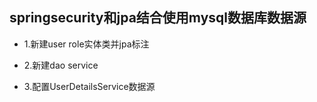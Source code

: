 ## springsecurity和jpa结合使用mysql数据库数据源

- 1.新建user role实体类并jpa标注

- 2.新建dao service

- 3.配置UserDetailsService数据源